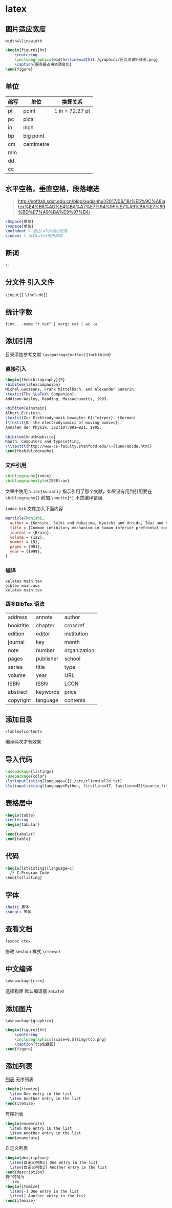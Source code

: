 # latex

## 图片适应宽度

`width=\linewidth`

```tex
\begin{figure}[ht]
	\centering
	\includegraphics[width=\linewidth]{./graphics/压力测试折线图.png}
	\caption{服务器占用资源变化}
\end{figure}
```

## 单位

|缩写|单位|换算关系|
| - | - | - |
|pt|point| 1 in = 72.27 pt|
|pc|pica| |
|in|inch| |
|bp|big point| |
|cm|centimetre| |
|mm|| |
|dd|| |
|cc|| |

## 水平空格，垂直空格，段落缩进

> http://softlab.sdut.edu.cn/blog/xuqianhui/2017/06/18/%E5%9C%A8latex%E4%B8%AD%E4%BA%A7%E7%94%9F%E7%A9%BA%E7%99%BD%E7%A9%BA%E9%97%B4/

```tex
\hspace{单位}
\vspace{单位}
\noindent % 阻止LaTeX缩进段落
\indent % 强制LaTeX缩进段落
```

## 断词

`\-`

## 分文件 引入文件

`\input{}`
`\include{}`

## 统计字数

`find . -name "*.tex" | xargs cat | wc -w`

## 添加引用

目录添加参考文献
`\usepackage[nottoc]{tocbibind}`

### 直接引入
```tex
\begin{thebibliography}{9}
\bibitem{latexcompanion} 
Michel Goossens, Frank Mittelbach, and Alexander Samarin. 
\textit{The \LaTeX\ Companion}. 
Addison-Wesley, Reading, Massachusetts, 1993.
 
\bibitem{einstein} 
Albert Einstein. 
\textit{Zur Elektrodynamik bewegter K{\"o}rper}. (German) 
[\textit{On the electrodynamics of moving bodies}]. 
Annalen der Physik, 322(10):891–921, 1905.
 
\bibitem{knuthwebsite} 
Knuth: Computers and Typesetting,
\\\texttt{http://www-cs-faculty.stanford.edu/\~{}uno/abcde.html}
\end{thebibliography}
```


### 文件引用

```tex
\bibliography{index}
\bibliographystyle{IEEEtran}
```

文章中使用 `\cite{konishi}` 指示引用了那个文献，如果没有用到引用要在 `\bibliography{}` 前加 `\nocite{*}` 不然编译错误

`index.bib` 文件加入下面内容

```bib
@article{konishi,
  author = {Konishi, Seiki and Nakajima, Kyoichi and Uchida, Idai and Kikyo, Hideyuki and Kameyama, Masashi and Miyashita, Yasushi},
  title = {Common inhibitory mechanism in human inferior prefrontal cortex revealed by event-related functional MRI},
  journal = {Brain},
  volume = {122},
  number = {5},
  pages = {981},
  year = {1999},
}
```

### 编译

```shell
xelatex main.tex
bibtex main.aux
xelatex main.tex
```

### 跟多BibTex 语法

||||
| - | - | - |
| address |	annote |	author |
| booktitle |	chapter |	crossref |
| edition |	editor |	institution |
| journal |	key |	month |
| note |	number |	organization |
| pages |	publisher |	school |
| series |	title |	type |
| volume |	year |	URL |
| ISBN |	ISSN |	LCCN |
| abstract |	keywords |	price |
| copyright |	language |	contents |

## 添加目录

`\tableofcontents`

编译两次才有效果

## 导入代码
```tex
\usepackage{listings}
\usepackage{color}
\lstinputlisting[language=C]{./src/clientHello.txt}
\lstinputlisting[language=Python, firstline=37, lastline=45]{source_filename.py}
```
## 表格居中

```tex
\begin{table}
\centering
\begin{tabular}
...
\end{tabular}
\end{table}
```

## 代码

```tex
\begin{lstlisting}[language=C]
  // C Program Code
\end{lstlisting}
```

## 字体

```tex
\heiti 黑体
\songti 宋体
```
## 查看文档

`lexdoc ctex`

修改 section 样式 `\ctexset`

## 中文编译

`\usepackage{ctex}`

选择构建 默认编译器 `XeLaTeX`

## 添加图片

`\usepackage{graphicx}`

```latex
\begin{figure}[ht]
	\centering
	\includegraphics[scale=0.5]{img/tcp.png}
	\caption{tcp包截图}
\end{figure}
```

## 添加列表

[列表](https://www.overleaf.com/learn/latex/Lists)
无序列表
```tex
\begin{itemize}
  \item One entry in the list
  \item Another entry in the list
\end{itemize}
```
有序列表
```tex
\begin{enumerate}
  \item One entry in the list
  \item Another entry in the list
\end{enumerate}
```
自定义列表
```tex
\begin{description}
  \item[自定义列表1] One entry in the list
  \item[自定义列表2] Another entry in the list
\end{description}
首个符号为 -
```tex
\begin{itemize}
  \item[-] One entry in the list
  \item[] Another entry in the list
\end{itemize}
```
